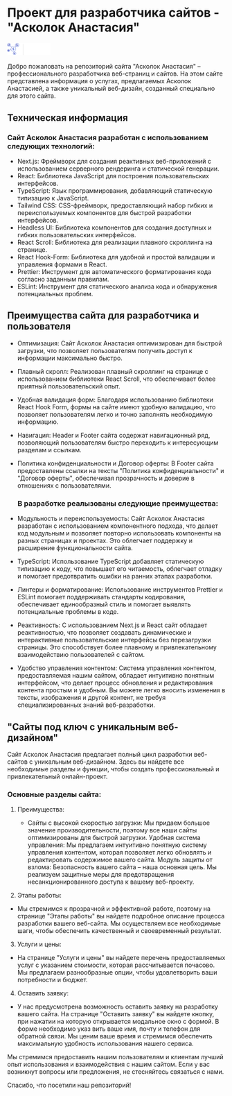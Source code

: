 # Проект для разработчика сайтов - "Асколок Анастасия"

<img src="public/images/header/LogoF.svg" alt="Лого компанії Асколок Анастасия" width='100px' style="fill: none;" />

Добро пожаловать на репозиторий сайта "Асколок Анастасия" – профессионального разработчика
веб-страниц и сайтов. На этом сайте представлена информация о услугах, предлагаемых Асколок
Анастасией, а также уникальный веб-дизайн, созданный специально для этого сайта.

## Техническая информация

### Сайт Асколок Анастасия разработан с использованием следующих технологий:

- Next.js: Фреймворк для создания реактивных веб-приложений с использованием серверного рендеринга и
  статической генерации.
- React: Библиотека JavaScript для построения пользовательских интерфейсов.
- TypeScript: Язык программирования, добавляющий статическую типизацию к JavaScript.
- Tailwind CSS: CSS-фреймворк, предоставляющий набор гибких и переиспользуемых компонентов для
  быстрой разработки интерфейсов.
- Headless UI: Библиотека компонентов для создания доступных и гибких пользовательских интерфейсов.
- React Scroll: Библиотека для реализации плавного скроллинга на странице.
- React Hook-Form: Библиотека для удобной и простой валидации и управления формами в React.
- Prettier: Инструмент для автоматического форматирования кода согласно заданным правилам.
- ESLint: Инструмент для статического анализа кода и обнаружения потенциальных проблем.

## Преимущества сайта для разработчика и пользователя

- Оптимизация: Сайт Асколок Анастасия оптимизирован для быстрой загрузки, что позволяет
  пользователям получить доступ к информации максимально быстро.
- Плавный скролл: Реализован плавный скроллинг на странице с использованием библиотеки React Scroll,
  что обеспечивает более приятный пользовательский опыт.
- Удобная валидация форм: Благодаря использованию библиотеки React Hook Form, формы на сайте имеют
  удобную валидацию, что позволяет пользователям легко и точно заполнять необходимую информацию.
- Навигация: Header и Footer сайта содержат навигационный ряд, позволяющий пользователям быстро
  переходить к интересующим разделам и ссылкам.
- Политика конфиденциальности и Договор оферты: В Footer сайта предоставлены ссылки на тексты
  "Политика конфиденциальности" и "Договор оферты", обеспечивая прозрачность и доверие в отношениях
  с пользователями.

  ### В разработке реалызованы следующие преимущества:

- Модульность и переиспользуемость: Сайт Асколок Анастасия разработан с использованием компонентного
  подхода, что делает код модульным и позволяет повторно использовать компоненты на разных страницах
  и проектах. Это облегчает поддержку и расширение функциональности сайта.
- TypeScript: Использование TypeScript добавляет статическую типизацию к коду, что повышает его
  читаемость, облегчает отладку и помогает предотвратить ошибки на ранних этапах разработки.
- Линтеры и форматирование: Использование инструментов Prettier и ESLint помогает поддерживать
  стандарты кодирования, обеспечивает единообразный стиль и помогает выявлять потенциальные проблемы
  в коде.
- Реактивность: С использованием Next.js и React сайт обладает реактивностью, что позволяет
  создавать динамические и интерактивные пользовательские интерфейсы без перезагрузки страницы. Это
  способствует более плавному и привлекательному взаимодействию пользователей с сайтом.
- Удобство управления контентом: Система управления контентом, предоставляемая нашим сайтом,
  обладает интуитивно понятным интерфейсом, что делает процесс обновления и редактирования контента
  простым и удобным. Вы можете легко вносить изменения в тексты, изображения и другой контент, не
  требуя специализированных знаний веб-разработки.

## "Сайты под ключ с уникальным веб-дизайном"

Сайт Асколок Анастасия предлагает полный цикл разработки веб-сайтов с уникальным веб-дизайном. Здесь
вы найдете все необходимые разделы и функции, чтобы создать профессиональный и привлекательный
онлайн-проект.

### Основные разделы сайта:

1. Преимущества:

   - Сайты с высокой скоростью загрузки: Мы придаем большое значение производительности, поэтому все
     наши сайты оптимизированы для быстрой загрузки. Удобная система управления: Мы предлагаем
     интуитивно понятную систему управления контентом, которая позволяет легко обновлять и
     редактировать содержимое вашего сайта. Модуль защиты от взлома: Безопасность вашего сайта –
     наша основная цель. Мы реализуем защитные меры для предотвращения несанкционированного доступа
     к вашему веб-проекту.

2. Этапы работы:

- Мы стремимся к прозрачной и эффективной работе, поэтому на странице "Этапы работы" вы найдете
  подробное описание процесса разработки вашего веб-сайта. Мы осуществляем все необходимые шаги,
  чтобы обеспечить качественный и своевременный результат.

3. Услуги и цены:

- На странице "Услуги и цены" вы найдете перечень предоставляемых услуг с указанием стоимости,
  которая рассчитывается почасово. Мы предлагаем разнообразные опции, чтобы удовлетворить ваши
  потребности и бюджет.

4. Оставить заявку:

- У нас предусмотрена возможность оставить заявку на разработку вашего сайта. На странице "Оставить
  заявку" вы найдете кнопку, при нажатии на которую открывается модальное окно с формой. В форме
  необходимо указ вить ваше имя, почту и телефон для обратной связи. Мы ценим ваше время и стремимся
  обеспечить максимальную удобность использования нашего сервиса.

Мы стремимся предоставить нашим пользователям и клиентам лучший опыт использования и взаимодействия
с нашим сайтом. Если у вас возникнут вопросы или предложения, не стесняйтесь связаться с нами.

Спасибо, что посетили наш репозиторий!
